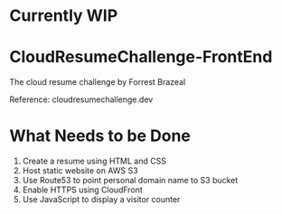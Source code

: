 # Currently WIP 

# CloudResumeChallenge-FrontEnd
The cloud resume challenge by Forrest Brazeal 

Reference: cloudresumechallenge.dev

# What Needs to be Done
1. Create a resume using HTML and CSS
2. Host static website on AWS S3
3. Use Route53 to point personal domain name to S3 bucket
4. Enable HTTPS using CloudFront
5. Use JavaScript to display a visitor counter 

